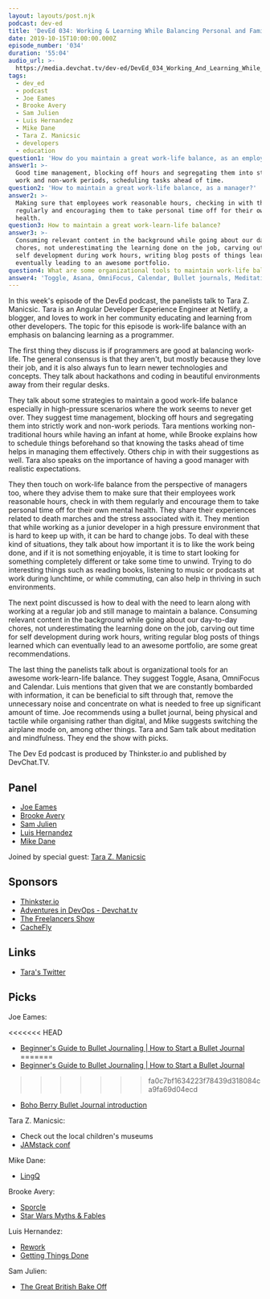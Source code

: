 ```yaml
---
layout: layouts/post.njk
podcast: dev-ed
title: 'DevEd 034: Working & Learning While Balancing Personal and Family Life'
date: 2019-10-15T10:00:00.000Z
episode_number: '034'
duration: '55:04'
audio_url: >-
  https://media.devchat.tv/dev-ed/DevEd_034_Working_And_Learning_While_Balancing_Personal_and_Family_Life.mp3
tags:
  - dev_ed
  - podcast
  - Joe Eames
  - Brooke Avery
  - Sam Julien
  - Luis Hernandez
  - Mike Dane
  - Tara Z. Manicsic
  - developers
  - education
question1: 'How do you maintain a great work-life balance, as an employee?'
answer1: >-
  Good time management, blocking off hours and segregating them into strictly
  work and non-work periods, scheduling tasks ahead of time.
question2: 'How to maintain a great work-life balance, as a manager?'
answer2: >-
  Making sure that employees work reasonable hours, checking in with them
  regularly and encouraging them to take personal time off for their own mental
  health.
question3: How to maintain a great work-learn-life balance?
answer3: >-
  Consuming relevant content in the background while going about our day-to-day
  chores, not underestimating the learning done on the job, carving out time for
  self development during work hours, writing blog posts of things learned
  eventually leading to an awesome portfolio.
question4: What are some organizational tools to maintain work-life balance?
answer4: 'Toggle, Asana, OmniFocus, Calendar, Bullet journals, Meditation'
---
```

In this week's episode of the DevEd podcast, the panelists talk to Tara Z. Manicsic. Tara is an Angular Developer Experience Engineer at Netlify, a blogger, and loves to work in her community educating and learning from other developers. The topic for this episode is work-life balance with an emphasis on balancing learning as a programmer.

The first thing they discuss is if programmers are good at balancing work-life. The general consensus is that they aren't, but mostly because they love their job, and it is also always fun to learn newer technologies and concepts. They talk about hackathons and coding in beautiful environments away from their regular desks.

They talk about some strategies to maintain a good work-life balance especially in high-pressure scenarios where the work seems to never get over. They suggest time management, blocking off hours and segregating them into strictly work and non-work periods. Tara mentions working non-traditional hours while having an infant at home, while Brooke explains how to schedule things beforehand so that knowing the tasks ahead of time helps in managing them effectively. Others chip in with their suggestions as well. Tara also speaks on the importance of having a good manager with realistic expectations.

They then touch on work-life balance from the perspective of managers too, where they advise them to make sure that their employees work reasonable hours, check in with them regularly and encourage them to take personal time off for their own mental health. They share their experiences related to death marches and the stress associated with it. They mention that while working as a junior developer in a high pressure environment that is hard to keep up with, it can be hard to change jobs. To deal with these kind of situations, they talk about how important it is to like the work being done, and if it is not something enjoyable, it is time to start looking for something completely different or take some time to unwind. Trying to do interesting things such as reading books, listening to music or podcasts at work during lunchtime, or while commuting, can also help in thriving in such environments. 

The next point discussed is how to deal with the need to learn along with working at a regular job and still manage to maintain a balance. Consuming relevant content in the background while going about our day-to-day chores, not underestimating the learning done on the job, carving out time for self development during work hours, writing regular blog posts of things learned which can eventually lead to an awesome portfolio, are some great recommendations.

The last thing the panelists talk about is organizational tools for an awesome work-learn-life balance. They suggest Toggle, Asana, OmniFocus and Calendar. Luis mentions that given that we are constantly bombarded with information, it can be beneficial to sift through that, remove the unnecessary noise and concentrate on what is needed to free up significant amount of time. Joe recommends using a bullet journal, being physical and tactile while organising rather than digital, and Mike suggests switching the airplane mode on, among other things. Tara and Sam talk about meditation and mindfulness. They end the show with picks.

The Dev Ed podcast is produced by Thinkster.io and published by DevChat.TV.

## Panel

* [Joe Eames](https://thinkster.io/)
* [Brooke Avery](https://thinkster.io/)
* [Sam Julien](https://twitter.com/samjulien?lang=en)
* [Luis Hernandez](https://lambdaschool.com/about)
* [Mike Dane](https://www.mikedane.com/)

Joined by special guest: [Tara Z. Manicsic](https://www.linkedin.com/in/tzmanicsic/)

## Sponsors

* [Thinkster.io](https://thinkster.io/)
* [Adventures in DevOps - Devchat.tv](https://devchat.tv/adventures-in-devops/)
* [The Freelancers Show](https://devchat.tv/freelancers/)
* [CacheFly](https://www.cachefly.com/)

## Links

* [Tara's Twitter](https://twitter.com/Tzmanics?ref_src=twsrc%5Egoogle%7Ctwcamp%5Eserp%7Ctwgr%5Eauthor)

## Picks

Joe Eames:

<<<<<<< HEAD
* [Beginner's Guide to Bullet Journaling | How to Start a Bullet Journal
](https://www.youtube.com/watch?v=OuaaotSpifM)
=======
* [Beginner's Guide to Bullet Journaling | How to Start a Bullet Journal](https://www.youtube.com/watch?v=OuaaotSpifM)
>>>>>>> fa0c7bf1634223f78439d318084ca9fa69d04ecd
* [Boho Berry Bullet Journal introduction](https://www.bohoberry.com/bullet-journal-101-intro/)

Tara Z. Manicsic:

* Check out the local children's museums
* [JAMstack conf](https://jamstackconf.com/)

Mike Dane:

* [LingQ](https://www.lingq.com/en/)

Brooke Avery:

* [Sporcle](https://www.sporcle.com/)
* [Star Wars Myths & Fables](https://www.amazon.com/Star-Myths-Fables-Lucasfilm-Press/dp/1368043453) 

Luis Hernandez:

* [Rework](https://basecamp.com/books/rework)
* [Getting Things Done](https://gettingthingsdone.com/)

Sam Julien:

* [The Great British Bake Off](https://thegreatbritishbakeoff.co.uk)
